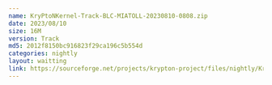 ```yaml
---
name: KryPtoNKernel-Track-BLC-MIATOLL-20230810-0808.zip
date: 2023/08/10
size: 16M
version: Track
md5: 2012f8150bc916823f29ca196c5b554d
categories: nightly
layout: waitting
link: https://sourceforge.net/projects/krypton-project/files/nightly/KryPtoNKernel-Track-BLC-MIATOLL-20230810-0808.zip
---
```

